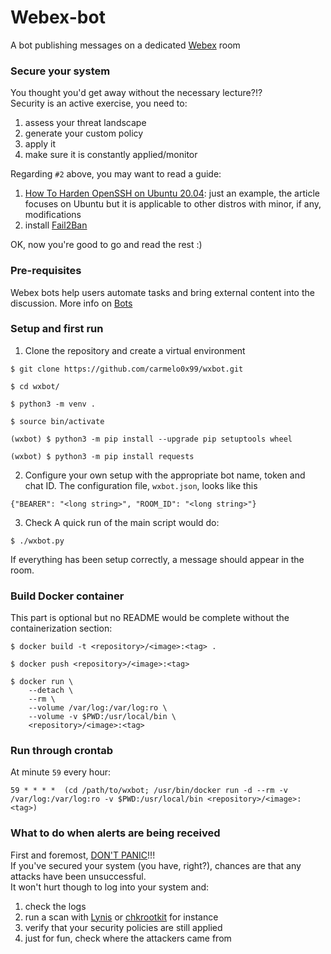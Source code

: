 # Webex-bot
A bot publishing messages on a dedicated [Webex](https://developer.webex.com/) room<br/>

### Secure your system
You thought you'd get away without the necessary lecture?!?</br>
Security is an active exercise, you need to:
1. assess your threat landscape
2. generate your custom policy
3. apply it
4. make sure it is constantly applied/monitor

Regarding `#2` above, you may want to read a guide:
1. [How To Harden OpenSSH on Ubuntu 20.04](https://www.digitalocean.com/community/tutorials/how-to-harden-openssh-on-ubuntu-20-04): just an example, the article focuses on Ubuntu but it is applicable to other distros with minor, if any, modifications
2. install [Fail2Ban](https://www.fail2ban.org/)

OK, now you're good to go and read the rest :)
 
### Pre-requisites
Webex bots help users automate tasks and bring external content into the discussion. More info on [Bots](https://developer.webex.com/docs/bots)<br/>

### Setup and first run
1. Clone the repository and create a virtual environment
```
$ git clone https://github.com/carmelo0x99/wxbot.git

$ cd wxbot/

$ python3 -m venv .

$ source bin/activate

(wxbot) $ python3 -m pip install --upgrade pip setuptools wheel

(wxbot) $ python3 -m pip install requests
```

2. Configure your own setup with the appropriate bot name, token and chat ID. The configuration file, `wxbot.json`, looks like this
```
{"BEARER": "<long string>", "ROOM_ID": "<long string>"}
```

3. Check
A quick run of the main script would do:
```
$ ./wxbot.py
```
If everything has been setup correctly, a message should appear in the room.</br>

### Build Docker container
This part is optional but no README would be complete without the containerization section:
```
$ docker build -t <repository>/<image>:<tag> .

$ docker push <repository>/<image>:<tag>

$ docker run \
    --detach \
    --rm \
    --volume /var/log:/var/log:ro \
    --volume -v $PWD:/usr/local/bin \
    <repository>/<image>:<tag>
```

### Run through crontab
At minute `59` every hour:
```
59 * * * *  (cd /path/to/wxbot; /usr/bin/docker run -d --rm -v /var/log:/var/log:ro -v $PWD:/usr/local/bin <repository>/<image>:<tag>)
```

### What to do when alerts are being received
First and foremost, [DON'T PANIC](https://en.wikipedia.org/wiki/Phrases_from_The_Hitchhiker%27s_Guide_to_the_Galaxy)!!!</br>
If you've secured your system (you have, right?), chances are that any attacks have been unsuccessful.</br>
It won't hurt though to log into your system and:
1. check the logs
2. run a scan with [Lynis](https://cisofy.com/lynis/) or [chkrootkit](http://www.chkrootkit.org) for instance
3. verify that your security policies are still applied
4. just for fun, check where the attackers came from

